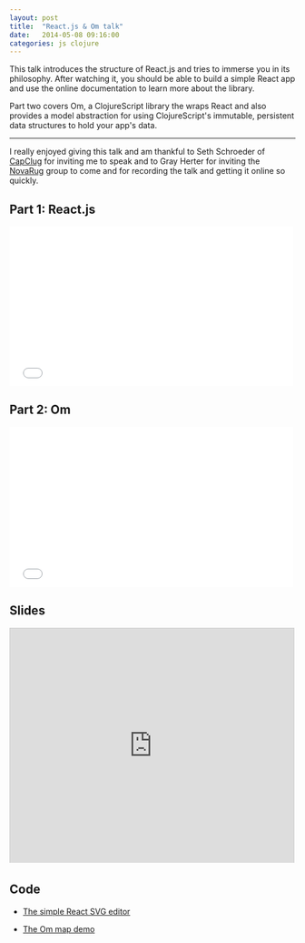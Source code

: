 ```yaml
---
layout: post
title:  "React.js & Om talk"
date:   2014-05-08 09:16:00
categories: js clojure
---
```


<p class="abstract">This talk introduces the structure of React.js and tries to immerse you
in its philosophy. After watching it, you should be able to build a simple React app and use the online
documentation to learn more about the library.</p>

<p class="abstract">Part two covers Om, a ClojureScript library the wraps React
and also provides a model abstraction for using ClojureScript's immutable, persistent data structures to hold 
your app's data.</p>

<hr>

I really enjoyed giving this talk and am thankful to Seth Schroeder of [CapClug](http://www.meetup.com/Cap-Clug/) for inviting me to speak
and to Gray Herter for inviting the [NovaRug](http://www.meetup.com/novarug/) group to come and for recording the talk and getting
it online so quickly.


## Part 1: React.js

<iframe src="//player.vimeo.com/video/92687646" width="500" height="281" frameborder="0" webkitallowfullscreen mozallowfullscreen allowfullscreen></iframe>

<p></p>

## Part 2: Om

<iframe src="//player.vimeo.com/video/92689149" width="500" height="281" frameborder="0" webkitallowfullscreen mozallowfullscreen allowfullscreen></iframe>

<p></p> 

## Slides

<iframe src="http://www.slideshare.net/slideshow/embed_code/34437475?rel=0" width="500" height="412" frameborder="0" marginwidth="0" marginheight="0" scrolling="no" style="border:1px solid #CCC; border-width:1px 1px 0; margin-bottom:5px; max-width: 100%;" allowfullscreen> </iframe>

<p></p>

## Code

- [The simple React SVG editor](https://github.com/asolove/react-svg-editor)

- [The Om map demo](https://github.com/asolove/carto-crayon)

